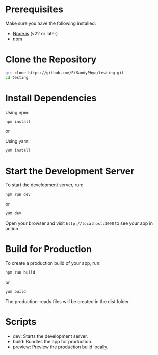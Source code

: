 # Prerequisites

Make sure you have the following installed:

- [Node.js](https://nodejs.org/) (v22 or later)
- [npm](https://www.npmjs.com/)

# Clone the Repository

```bash
git clone https://github.com/EiSandyPhyo/testing.git
cd testing
```

# Install Dependencies

Using npm:
```bash
npm install
```

or

Using yarn:
```bash
yum install
```

# Start the Development Server
To start the development server, run:
```bash
npm run dev
```

or

```bash
yum dev
```

Open your browser and visit `http://localhost:3000` to see your app in action.

# Build for Production

To create a production build of your app, run:

```bash
npm run build
```

or

```bash
yum build
```

The production-ready files will be created in the dist folder.


# Scripts

- dev: Starts the development server.
- build: Bundles the app for production.
- preview: Preview the production build locally.

